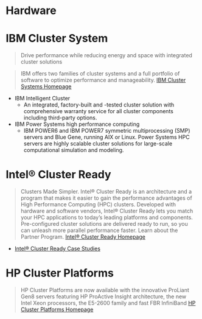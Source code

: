 # Hardware

[](http://www.infoworld.com/article/2834636/hadoop/building-a-hadoop-cluster-start-with-these-five-vendors.html)

# IBM Cluster System

> Drive performance while reducing energy and space with integrated cluster solutions

> IBM offers two families of cluster systems and a full portfolio of software to optimize performance and manageability. [IBM Cluster Systems Homepage](http://www-03.ibm.com/systems/clusters/hardware.html)

- IBM Intelligent Cluster
  - An integrated, factory-built and -tested cluster solution with comprehensive warranty service for all cluster components including third-party options.
- IBM Power Systems high performance computing
  - IBM POWER6 and IBM POWER7 symmetric multiprocessing (SMP) servers and Blue Gene, running AIX or Linux. Power Systems HPC servers are highly scalable cluster solutions for large-scale computational simulation and modeling.

# Intel® Cluster Ready

> Clusters Made Simpler. Intel® Cluster Ready is an architecture and a program that makes it easier to gain the performance advantages of High Performance Computing (HPC) clusters.  Developed with hardware and software vendors, Intel® Cluster Ready lets you match your HPC applications to today’s leading platforms and components. Pre-configured cluster solutions are delivered ready to run, so you can unleash more parallel performance faster.  Learn about the Partner Program. [Intel® Cluster Ready Homepage](https://clusterready.intel.com/about/)

- [Intel® Cluster Ready Case Studies](https://clusterready.intel.com/casestudies/)

# HP Cluster Platforms

> HP Cluster Platforms are now available with the innovative ProLiant Gen8 servers featuring HP ProActive Insight architecture, the new Intel Xeon processors, the E5-2600 family and fast FBR InfiniBand [HP Cluster Platforms Homepage](http://www8.hp.com/us/en/products/servers/scalable-systems/clusterplatform.html)